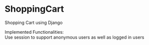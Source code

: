 # ShoppingCart
Shopping Cart using Django

Implemented Functionalities:  
  Use session to support anonymous users as well as logged in users
